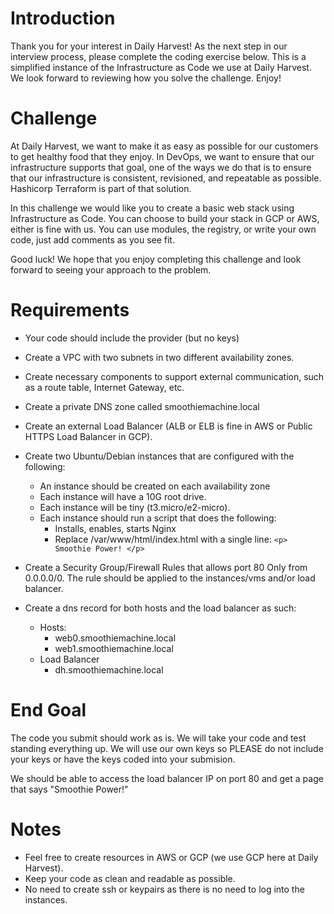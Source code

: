 # Introduction

Thank you for your interest in Daily Harvest! As the next step in our interview process, please complete the coding exercise below. This is a simplified instance of the Infrastructure as Code we use at Daily Harvest. We look forward to reviewing how you solve the challenge. Enjoy!

# Challenge

At Daily Harvest, we want to make it as easy as possible for our customers to get healthy food that they enjoy. In DevOps, we want to ensure that our infrastructure supports that goal, one of the ways we do that is to ensure that our infrastructure is consistent, revisioned, and repeatable as possible. Hashicorp Terraform is part of that solution.

In this challenge we would like you to create a basic web stack using Infrastructure as Code. You can choose to build your stack in GCP or AWS, either is fine with us. You can use modules, the registry, or write your own code, just add comments as you see fit.

Good luck! We hope that you enjoy completing this challenge and look forward to seeing your approach to the problem.

# Requirements

* Your code should include the provider (but no keys)
* Create a VPC with two subnets in two different availability zones.
* Create necessary components to support external communication, such as a route table, Internet Gateway, etc.
* Create a private DNS zone called smoothiemachine.local
* Create an external Load Balancer (ALB or ELB is fine in AWS or Public HTTPS Load Balancer in GCP).
* Create two Ubuntu/Debian instances that are configured with the following:
    * An instance should be created on each availability zone
    * Each instance will have a 10G root drive.
    * Each instance will be tiny (t3.micro/e2-micro).
    * Each instance should run a script that does the following:
        * Installs, enables, starts Nginx
        * Replace /var/www/html/index.html with a single line:  `<p> Smoothie Power! </p>`

* Create a Security Group/Firewall Rules that allows port 80 Only from 0.0.0.0/0. The rule should be applied to the instances/vms and/or load balancer.
* Create a dns record for both hosts and the load balancer as such:
    * Hosts:
        * web0.smoothiemachine.local
        * web1.smoothiemachine.local
    * Load Balancer
        * dh.smoothiemachine.local

# End Goal

The code you submit should work as is. We will take your code and test standing everything up. We will use our own keys so PLEASE do not include your keys or have the keys coded into your submision.

We should be able to access the load balancer IP on port 80 and get a page that says "Smoothie Power!"

# Notes

* Feel free to create resources in AWS or GCP (we use GCP here at Daily Harvest).
* Keep your code as clean and readable as possible.
* No need to create ssh or keypairs as there is no need to log into the instances.
